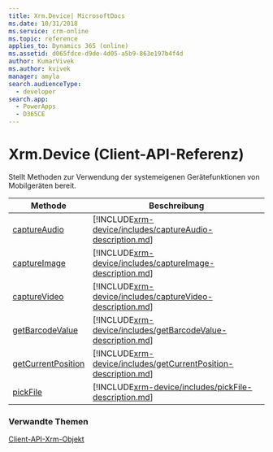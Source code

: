 ```yaml
---
title: Xrm.Device| MicrosoftDocs
ms.date: 10/31/2018
ms.service: crm-online
ms.topic: reference
applies_to: Dynamics 365 (online)
ms.assetid: d065fdce-d9de-4d05-a5b9-863e197b4f4d
author: KumarVivek
ms.author: kvivek
manager: amyla
search.audienceType:
  - developer
search.app:
  - PowerApps
  - D365CE
---
```

# <a name="xrmdevice-client-api-reference"></a>Xrm.Device (Client-API-Referenz)



Stellt Methoden zur Verwendung der systemeigenen Gerätefunktionen von Mobilgeräten bereit. 

|Methode | Beschreibung | 
| ------------- |-------------| 
|[captureAudio](xrm-device/captureAudio.md) |[!INCLUDE[xrm-device/includes/captureAudio-description.md](xrm-device/includes/captureAudio-description.md)] |
|[captureImage](xrm-device/captureImage.md) |[!INCLUDE[xrm-device/includes/captureImage-description.md](xrm-device/includes/captureImage-description.md)] |
|[captureVideo](xrm-device/captureVideo.md) |[!INCLUDE[xrm-device/includes/captureVideo-description.md](xrm-device/includes/captureVideo-description.md)] |
|[getBarcodeValue](xrm-device/getBarcodeValue.md) |[!INCLUDE[xrm-device/includes/getBarcodeValue-description.md](xrm-device/includes/getBarcodeValue-description.md)] |
|[getCurrentPosition](xrm-device/getCurrentPosition.md) |[!INCLUDE[xrm-device/includes/getCurrentPosition-description.md](xrm-device/includes/getCurrentPosition-description.md)] |
|[pickFile](xrm-device/pickFile.md) |[!INCLUDE[xrm-device/includes/pickFile-description.md](xrm-device/includes/pickFile-description.md)] |

### <a name="related-topics"></a>Verwandte Themen

[Client-API-Xrm-Objekt](../clientapi-xrm.md)


